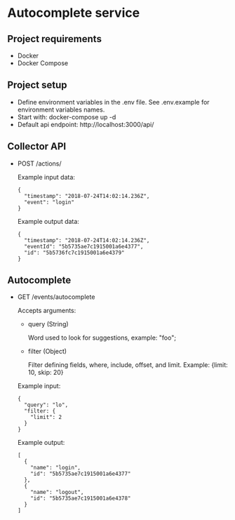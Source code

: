 # Autocomplete service

## Project requirements
- Docker
- Docker Compose

## Project setup

- Define environment variables in the .env file. See .env.example for environment variables names.
- Start with: docker-compose up -d
- Default api endpoint: http://localhost:3000/api/

## Collector API

- POST /actions/

  Example input data:

  ```
  {
    "timestamp": "2018-07-24T14:02:14.236Z",
    "event": "login"
  }
  ```

  Example output data:

  ```
  {
    "timestamp": "2018-07-24T14:02:14.236Z",
    "eventId": "5b5735ae7c1915001a6e4377",
    "id": "5b5736fc7c1915001a6e4379"
  }
  ```

## Autocomplete

- GET /events/autocomplete
  
  Accepts arguments:

    - query (String)
  
      Word used to look for suggestions, example: "foo";
  
    - filter (Object)
  
      Filter defining fields, where, include, offset, and limit. Example: {limit: 10, skip: 20}

  Example input:

  ```
  {
    "query": "lo",
    "filter: {
      "limit": 2
    }
  }
  ```

  Example output:

  ```
  [
    {
      "name": "login",
      "id": "5b5735ae7c1915001a6e4377"
    },
    {
      "name": "logout",
      "id": "5b5735ae7c1915001a6e4378"
    }
  ]
  ```